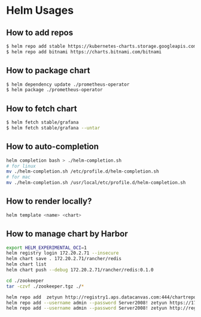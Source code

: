 # Helm Usages

## How to add repos
```bash
$ helm repo add stable https://kubernetes-charts.storage.googleapis.com/
$ helm repo add bitnami https://charts.bitnami.com/bitnami 
```

## How to package chart
```bash
$ helm dependency update ./prometheus-operator
$ helm package ./prometheus-operator
```

## How to fetch chart
```bash
$ helm fetch stable/grafana
$ helm fetch stable/grafana --untar
```

## How to auto-completion
```bash
helm completion bash > ./helm-completion.sh
# for linux
mv ./helm-completion.sh /etc/profile.d/helm-completion.sh
# for mac
mv ./helm-completion.sh /usr/local/etc/profile.d/helm-completion.sh
```
## How to render locally?
```bash
helm template <name> <chart>
```

## How to manage chart by Harbor
```bash
export HELM_EXPERIMENTAL_OCI=1
helm registry login 172.20.2.71 --insecure
helm chart save . 172.20.2.71/rancher/redis
helm chart list
helm chart push --debug 172.20.2.71/rancher/redis:0.1.0

cd ./zookeeper
tar -czvf ./zookeeper.tgz ./*

helm repo add  zetyun http://registry1.aps.datacanvas.com:444/chartrepo/rancher
helm repo add --username admin --password Server2008! zetyun https://172.20.2.71:444/chartrepo/rancher
helm repo add --username admin --password Server2008! zetyun http://registry1.aps.datacanvas.com:444/chartrepo/rancher
```